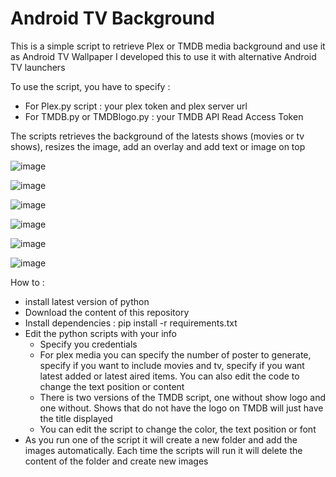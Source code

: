 # Android TV Background

This is a simple script to retrieve Plex or TMDB media background and use it as Android TV Wallpaper
I developed this to use it with alternative Android TV launchers

To use the script, you have to specify : 
- For Plex.py script : your plex token and plex server url
- For TMDB.py or TMDBlogo.py : your TMDB API Read Access Token

The scripts retrieves the background of the latests shows (movies or tv shows), resizes the image, add an overlay and add text or image on top

![image](https://github.com/adelatour11/androidtvbackground/assets/1473994/434e7077-daaf-41b6-8e43-08bf380fb2d3)

![image](https://github.com/adelatour11/androidtvbackground/assets/1473994/da313f5f-287f-430f-b3fd-f56e5f139e40)

![image](https://github.com/adelatour11/androidtvbackground/assets/1473994/25565525-1958-4944-b47f-b06344d22914)

![image](https://github.com/adelatour11/androidtvbackground/assets/1473994/b96f3e83-29a6-4e3f-a202-2e33bc80aa8f)

![image](https://github.com/adelatour11/androidtvbackground/assets/1473994/b28900a4-4776-4aae-b631-e30334d932dd)

![image](https://github.com/adelatour11/androidtvbackground/assets/1473994/e0410589-81a4-40ac-a55d-8fd6eb061721)


How to :
- install latest version of python 
- Download the content of this repository
- Install dependencies : pip install -r requirements.txt
- Edit the python scripts with your info
    - Specify you credentials
    - For plex media you can specify the number of poster to generate, specify if you want to include movies and tv, specify if you want latest added or latest aired items. You can also edit the code to change the text position or content
    - There is two versions of the TMDB script, one without show logo and one without. Shows that do not have the logo on TMDB will just have the title displayed
    - You can edit the script to change the color, the text position or font
- As you run one of the script  it will create a new folder and add the images automatically. Each time the scripts will run it will delete the content of the folder and create new images


